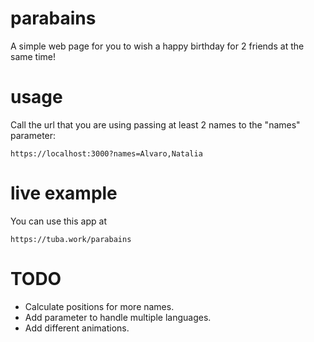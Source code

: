 # parabains
A simple web page for you to wish a happy birthday for 2 friends at the same time!

# usage
Call the url that you are using passing at least 2 names to the "names" parameter:

```
https://localhost:3000?names=Alvaro,Natalia
```

# live example
You can use this app at 

```https://tuba.work/parabains```

# TODO
  * Calculate positions for more names.
  * Add parameter to handle multiple languages.
  * Add different animations.
